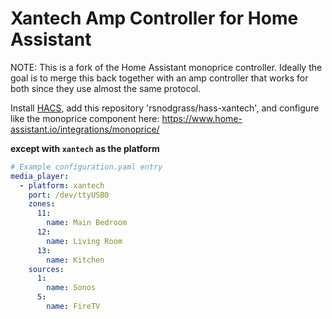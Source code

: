 # Xantech Amp Controller for Home Assistant

NOTE: This is a fork of the Home Assistant monoprice controller. Ideally the goal
is to merge this back together with an amp controller that works for both since
they use almost the same protocol.

Install [HACS](https://hacs.xyz/), add this repository 'rsnodgrass/hass-xantech', and configure like the monoprice component here:
https://www.home-assistant.io/integrations/monoprice/

**except with `xantech` as the platform**

```yaml
# Example configuration.yaml entry
media_player:
  - platform: xantech
    port: /dev/ttyUSB0
    zones:
      11:
        name: Main Bedroom
      12:
        name: Living Room
      13:
        name: Kitchen
    sources:
      1:
        name: Sonos
      5:
        name: FireTV
```

